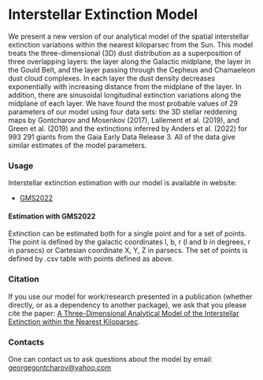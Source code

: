 # Interstellar Extinction Model

We present a new version of our analytical model of the spatial interstellar extinction variations within the nearest kiloparsec from the Sun. This model treats the three-dimensional (3D) dust distribution as a superposition of three overlapping layers: the layer along the Galactic midplane, the layer in the Gould Belt, and the layer passing through the Cepheus and Chamaeleon dust cloud complexes. In each layer the dust density decreases exponentially with increasing distance from the midplane of the layer. In addition, there are sinusoidal longitudinal extinction variations along the midplane of each layer. We have found the most probable values of 29 parameters of our model using four data sets: the 3D stellar reddening maps by Gontcharov and Mosenkov (2017), Lallement et al. (2019), and Green et al. (2019) and the extinctions inferred by Anders et al. (2022) for 993 291 giants from the Gaia Early Data Release 3. All of the data give similar estimates of the model parameters.

### Usage

Interstellar extinction estimation with our model is available in website:
* [GMS2022](http://i--o.ru/)

#### Estimation with GMS2022
Extinction can be estimated both for a single point and for a set of points. The point is defined by the galactic coordinates l, b, r (l and b in degrees, r in parsecs) or Cartesian coordinate X, Y, Z in parsecs. The set of points is defined by .csv table with points defined as above.

### Citation 

If you use our model for work/research presented in a publication (whether directly, or as a dependency to another package), we ask that you please cite the paper: [A Three-Dimensional Analytical Model of the Interstellar Extinction within the Nearest Kiloparsec](https://ui.adsabs.harvard.edu/abs/2022AstL...48..578G/abstract).

### Contacts
One can contact us to ask questions about the model by email: georgegontcharov@yahoo.com
